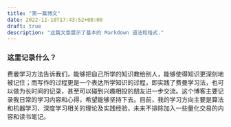```yaml
---
title: "第一篇博文"
date: 2022-11-10T17:43:52+08:00
draft: true
description: "这篇文章展示了基本的 Markdown 语法和格式."
---
```


### 这里记录什么？
费曼学习方法告诉我们，能够把自己所学的知识教给别人，能够使得知识更深刻地被记住；而写作的过程更是一个表达所学知识的过程，即实践了费曼学习法，也可以做为长时间的记录，甚至可以碰到兴趣相投的朋友进一步交流。这个博客主要记录我日常的学习内容和心得，希望能够坚持下去。目前，我的学习方向主要是算法和机器学习、深度学习相关的理论及实践经验，未来不排除加入一些量化交易的内容和读书笔记。